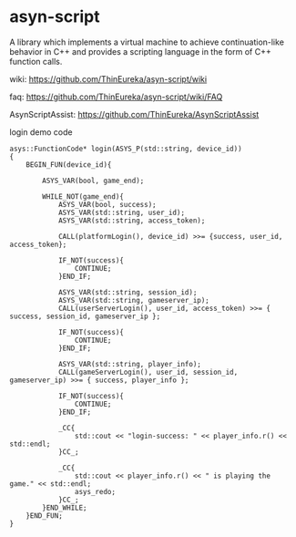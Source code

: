 # asyn-script
A library which implements a virtual machine to achieve continuation-like behavior in C++ and provides a scripting language in the form of C++ function calls.

wiki: https://github.com/ThinEureka/asyn-script/wiki

faq: https://github.com/ThinEureka/asyn-script/wiki/FAQ

AsynScriptAssist: https://github.com/ThinEureka/AsynScriptAssist

login demo code

    asys::FunctionCode* login(ASYS_P(std::string, device_id))
	{
		BEGIN_FUN(device_id){
    
			ASYS_VAR(bool, game_end);
      
			WHILE_NOT(game_end){ 
				ASYS_VAR(bool, success);    
				ASYS_VAR(std::string, user_id);   
				ASYS_VAR(std::string, access_token);

				CALL(platformLogin(), device_id) >>= {success, user_id, access_token};

				IF_NOT(success){ 
					CONTINUE;
				}END_IF;

				ASYS_VAR(std::string, session_id);       
				ASYS_VAR(std::string, gameserver_ip);
				CALL(userServerLogin(), user_id, access_token) >>= { success, session_id, gameserver_ip };

				IF_NOT(success){
					CONTINUE;
				}END_IF;

				ASYS_VAR(std::string, player_info);   
				CALL(gameServerLogin(), user_id, session_id, gameserver_ip) >>= { success, player_info };

				IF_NOT(success){
					CONTINUE;
				}END_IF;

				_CC{ 
					std::cout << "login-success: " << player_info.r() << std::endl;
				}CC_;

				_CC{       
					std::cout << player_info.r() << " is playing the game." << std::endl;
					asys_redo;
				}CC_;
			}END_WHILE;
		}END_FUN;
	}
